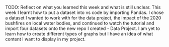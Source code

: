 TODO: Reflect on what you learned this week and what is still unclear.
This week I learnt how to put a dataset into vs code by importing Pandas. I chose a dataset I wanted to work with for the data project, the impact of the 2020 bushfires on local water bodies, and continued to watch the tutorial and import four datasets onto the new repo I created - Data Project. 
I am yet to learn how to create different types of graphs but I have an idea of what content I want to display in my project.